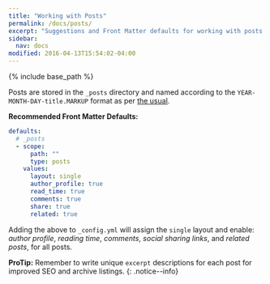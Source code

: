 ```yaml
---
title: "Working with Posts"
permalink: /docs/posts/
excerpt: "Suggestions and Front Matter defaults for working with posts."
sidebar:
  nav: docs
modified: 2016-04-13T15:54:02-04:00
---
```


{% include base_path %}

Posts are stored in the `_posts` directory and named according to the `YEAR-MONTH-DAY-title.MARKUP` format as per [the usual](https://jekyllrb.com/docs/posts/).

**Recommended Front Matter Defaults:**

```yaml
defaults:
  # _posts
  - scope:
      path: ""
      type: posts
    values:
      layout: single
      author_profile: true
      read_time: true
      comments: true
      share: true
      related: true
```

Adding the above to `_config.yml` will assign the `single` layout and enable: *author profile*, *reading time*, *comments*, *social sharing links*, and *related posts*, for all posts.

**ProTip:** Remember to write unique `excerpt` descriptions for each post for improved SEO and archive listings.
{: .notice--info}